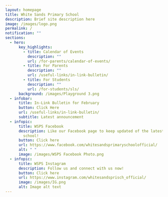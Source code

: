```yaml
---
layout: homepage
title: White Sands Primary School
description: Brief site description here
image: /images/logo.png
permalink: /
notification: ""
sections:
  - hero:
      key_highlights:
        - title: Calendar of Events
          description: ""
          url: /for-parents/calendar-of-events/
        - title: For Parents
          description: ""
          url: /useful-links/in-link-bulletin/
        - title: For Students
          description: ""
          url: /for-students/sls/
      background: /images/Playground 3.png
  - infobar:
      title: In-Link Bulletin for February
      button: Click Here
      url: /useful-links/in-link-bulletin/
      subtitle: Latest announcement
  - infopic:
      title: WSPS Facebook
      description: Like our Facebook page to keep updated of the latest happenings in
        school!
      button: Click here
      url: https://www.facebook.com/whitesandsprimaryschoolofficial/
      alt: " "
      image: /images/WSPS Facebook Photo.png
  - infopic:
      title: WSPS Instagram
      description: Follow us and connect with us now!
      button: Click here
      url: https://www.instagram.com/whitesandsprisch_official/
      image: /images/IG.png
      alt: Image alt text
---
```

